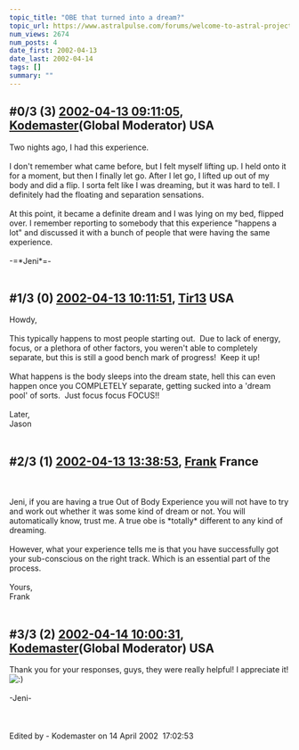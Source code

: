 ```yaml
---
topic_title: "OBE that turned into a dream?"
topic_url: https://www.astralpulse.com/forums/welcome-to-astral-projection-experiences!/obe-that-turned-into-a-dream
num_views: 2674
num_posts: 4
date_first: 2002-04-13
date_last: 2002-04-14
tags: []
summary: ""
---
```


## \#0/3 (3) [2002-04-13 09:11:05](https://www.astralpulse.com/forums/index.php?msg=116402), [Kodemaster](https://www.astralpulse.com/forums/profile/?u=426)(Global Moderator) USA ##
<section>
Two nights ago, I had this experience.
<br>
<br>
I don't remember what came before, but I felt myself lifting up. I held onto it for a moment, but then I finally let go. After I let go, I lifted up out of my body and did a flip. I sorta felt like I was dreaming, but it was hard to tell. I definitely had the floating and separation sensations.
<br>
<br>
At this point, it became a definite dream and I was lying on my bed, flipped over. I remember reporting to somebody that this experience "happens a lot" and discussed it with a bunch of people that were having the same experience.
<br>
<br>
-=*Jeni*=-
<br>
<br>
</section>

## \#1/3 (0) [2002-04-13 10:11:51](https://www.astralpulse.com/forums/index.php?msg=3469), [Tir13](https://www.astralpulse.com/forums/profile/?u=111) USA ##
<section>
Howdy,
<br>
<br>
This typically happens to most people starting out.  Due to lack of energy, focus, or a plethora of other factors, you weren't able to completely separate, but this is still a good bench mark of progress!  Keep it up!
<br>
<br>
What happens is the body sleeps into the dream state, hell this can even happen once you COMPLETELY separate, getting sucked into a 'dream pool' of sorts.  Just focus focus FOCUS!!
<br>
<br>
Later,
<br>
Jason
<br>
<br>
</section>

## \#2/3 (1) [2002-04-13 13:38:53](https://www.astralpulse.com/forums/index.php?msg=3482), [Frank](https://www.astralpulse.com/forums/profile/?u=359) France ##
<section>
<br>
<br>
Jeni, if you are having a true Out of Body Experience you will not have to try and work out whether it was some kind of dream or not. You will automatically know, trust me. A true obe is *totally* different to any kind of dreaming.
<br>
<br>
However, what your experience tells me is that you have successfully got your sub-conscious on the right track. Which is an essential part of the process.
<br>
<br>
Yours,
<br>
Frank
<br>
<br>
</section>

## \#3/3 (2) [2002-04-14 10:00:31](https://www.astralpulse.com/forums/index.php?msg=3527), [Kodemaster](https://www.astralpulse.com/forums/profile/?u=426)(Global Moderator) USA ##
<section>
Thank you for your responses, guys, they were really helpful! I appreciate it!
<img alt=":)" class="smiley" src="https://www.astralpulse.com/forums/Smileys/fugue/smiley.png" title="Smiley"/>
<br>
<br>
-Jeni-
<br>
<br>
<br>
<br>
Edited by - Kodemaster on 14 April 2002  17:02:53
</section>